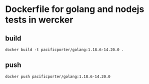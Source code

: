 # Dockerfile for golang and nodejs tests in wercker

## build

```
docker build -t pacificporter/golang:1.18.6-14.20.0 .
```

## push

```
docker push pacificporter/golang:1.18.6-14.20.0
```
